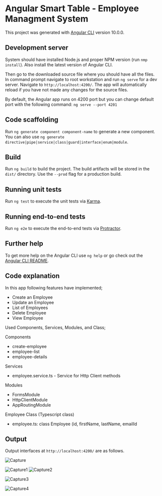 # Angular Smart Table - Employee Managment System

This project was generated with [Angular CLI](https://github.com/angular/angular-cli) version 10.0.0.

## Development server

System should have installed Node.js and proper NPM version (run `nmp install`). Also install the latest version of Angular CLI. 

Then go to the downloaded source file where you should have all the files. In command prompt navigate to root workstation and run `ng serve` for a dev server. Navigate to `http://localhost:4200/`. The app will automatically reload if you have not made any changes for the source files.

By default, the Angular app runs on 4200 port but you can change default port with the following command:  `ng serve --port 4201`

## Code scaffolding

Run `ng generate component component-name` to generate a new component. You can also use `ng generate directive|pipe|service|class|guard|interface|enum|module`.

## Build

Run `ng build` to build the project. The build artifacts will be stored in the `dist/` directory. Use the `--prod` flag for a production build.

## Running unit tests

Run `ng test` to execute the unit tests via [Karma](https://karma-runner.github.io).

## Running end-to-end tests

Run `ng e2e` to execute the end-to-end tests via [Protractor](http://www.protractortest.org/).

## Further help

To get more help on the Angular CLI use `ng help` or go check out the [Angular CLI README](https://github.com/angular/angular-cli/blob/master/README.md).
 
## Code explanation

In this app following features have implemented;
  * Create an Employee
  * Update an Employee
  * List of Employees
  * Delete Employee
  * View Employee
 
Used Components, Services, Modules, and Class;

Components
 * create-employee
 * employee-list
 * employee-details

Services
 * employee.service.ts - Service for Http Client methods

Modules
 * FormsModule
 * HttpClientModule
 * AppRoutingModule
 
Employee Class (Typescript class)
 * employee.ts: class Employee (id, firstName, lastName, emailId

## Output
Output interfaces at `http://localhost:4200/` are as follows. 

![Capture](https://user-images.githubusercontent.com/44197887/85933525-a0a6b680-b8f5-11ea-9c86-62166f761dae.JPG)


![Capture1](https://user-images.githubusercontent.com/44197887/85933531-a9978800-b8f5-11ea-9609-0f8657690d55.JPG)
![Capture2](https://user-images.githubusercontent.com/44197887/85933535-b1572c80-b8f5-11ea-8a97-909b12b485c1.JPG)


![Capture3](https://user-images.githubusercontent.com/44197887/85933537-b74d0d80-b8f5-11ea-8732-bb8e2d31cd9a.JPG)


![Capture4](https://user-images.githubusercontent.com/44197887/85933541-bfa54880-b8f5-11ea-9ee3-baef5aba3865.JPG)


